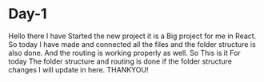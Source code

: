 # Day-1 
Hello there I have Started the new project it is a Big project for me in React. So today I have made and connected all the files and the folder structure is also done.
And the routing is working properly as well. So This is it For today The folder structure and routing is done if the folder structure changes I will update in here.
THANKYOU!